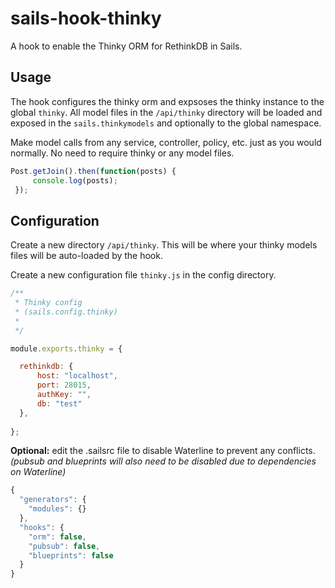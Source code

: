# sails-hook-thinky
A hook to enable the Thinky ORM for RethinkDB in Sails.

## Usage

The hook configures the thinky orm and expsoses the thinky instance to the global `thinky`. All model files in the `/api/thinky` directory will be loaded and exposed in the `sails.thinkymodels` and optionally to the global namespace.

Make model calls from any service, controller, policy, etc. just as you would normally. No need to require thinky or any model files.

```javascript
Post.getJoin().then(function(posts) {
     console.log(posts);
 });
```

## Configuration

Create a new directory `/api/thinky`. This will be where your thinky models files will be auto-loaded by the hook.

Create a new configuration file `thinky.js` in the config directory.
```javascript
/**
 * Thinky config
 * (sails.config.thinky)
 *
 */

module.exports.thinky = {

  rethinkdb: {
      host: "localhost",
      port: 28015,
      authKey: "",
      db: "test"
  },
    
};
```

**Optional:** edit the .sailsrc file to disable Waterline to prevent any conflicts. _(pubsub and blueprints will also need to be disabled due to dependencies on Waterline)_
```javascript
{
  "generators": {
    "modules": {}
  },
  "hooks": {
    "orm": false,
    "pubsub": false,
    "blueprints": false
  }
}
```
